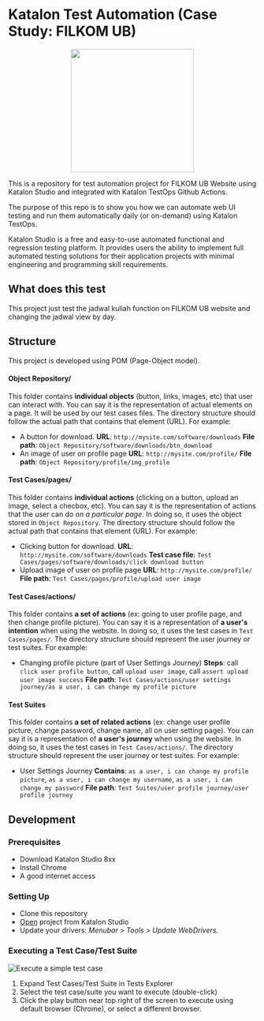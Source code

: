 # Katalon Test Automation (Case Study: FILKOM UB)

<p align="center">
    <img src="https://upload.wikimedia.org/wikipedia/commons/a/a6/Katalon_Studio_logo.png" width="250">
</p>

This is a repository for test automation project for FILKOM UB Website using Katalon Studio and integrated with Katalon TestOps Github Actions.

The purpose of this repo is to show you how we can automate web UI testing and run them automatically daily (or on-demand) using Katalon TestOps.

Katalon Studio is a free and easy-to-use automated functional and regression testing platform. It provides users the ability to implement full automated testing solutions for their application projects with minimal engineering and programming skill requirements.

## What does this test

This project just test the jadwal kuliah function on FILKOM UB website and changing the jadwal view by day.

## Structure

This project is developed using POM (Page-Object model).

#### Object Repository/

This folder contains **individual objects** (button, links, images, etc) that user can interact with. You can say it is the representation of actual elements on a page. It will be used by our test cases files. The directory structure should follow the actual path that contains that element (URL). For example:

- A button for download.
  **URL**: `http://mysite.com/software/downloads`
  **File path**: `Object Repository/software/downloads/btn_download`
- An image of user on profile page
  **URL**: `http://mysite.com/profile/`
  **File path**: `Object Repository/profile/img_profile`

#### Test Cases/pages/

This folder contains **individual actions** (clicking on a button, upload an image, select a checbox, etc). You can say it is the representation of actions that the user can do *on a particular page*. In doing so, it uses the object stored in `Object Repository`. The directory structure should follow the actual path that contains that element (URL). For example:

- Clicking button for download.
  **URL**: `http://mysite.com/software/downloads`
  **Test case file**: `Test Cases/pages/software/downloads/click download button`
- Upload image of user on profile page
  **URL**: `http://mysite.com/profile/`
  **File path**: `Test Cases/pages/profile/upload user image`

#### Test Cases/actions/

This folder contains **a set of actions** (ex: going to user profile page, and then change profile picture). You can say it is a representation of **a user's intention** when using the website. In doing so, it uses the test cases in `Test Cases/pages/`. The directory structure should represent the user journey or test suites. For example:

- Changing profile picture (part of User Settings Journey)
  **Steps**: call `click user profile button`, call `upload user image`, call `assert upload user image success`
  **File path**: `Test Cases/actions/user settings journey/as a user, i can change my profile picture`

#### Test Suites

This folder contains **a set of related actions** (ex: change user profile picture, change password, change name, all on user setting page). You can say it is a representation of **a user's journey** when using the website. In doing so, it uses the test cases in `Test Cases/actions/`. The directory structure should represent the user journey or test suites. For example:

- User Settings Journey
  **Contains**: `as a user, i can change my profile picture`, `as a user, i can change my username`, `as a user, i can change my password`
  **File path**: `Test Suites/user profile journey/user profile journey`

## Development

### Prerequisites
- Download Katalon Studio 8xx
- Install Chrome
- A good internet access

### Setting Up
- Clone this repository
- [Open](https://docs.katalon.com//display/KD/Manage+Test+Project) project from Katalon Studio
- Update your drivers: *Menubar > Tools > Update WebDrivers.*

### Executing a Test Case/Test Suite

![Execute a simple test case](https://github.com/katalon-studio-samples/tips-and-tricks/blob/master/Tutorials/Figures/Execute%20test%20case%20tips%20and%20tricks.png?raw=true)

1. Expand Test Cases/Test Suite in Tests Explorer
2. Select the test case/suite you want to execute (double-click)
3. Click the play button near top right of the screen to execute using default browser (Chrome), or select a different browser.
